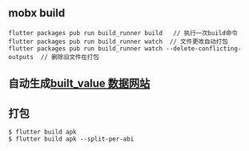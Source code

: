 ## mobx build
```
flutter packages pub run build_runner build   // 执行一次build命令
flutter packages pub run build_runner watch  // 文件更改自动打包
flutter packages pub run build_runner watch --delete-conflicting-outputs  // 删除旧文件在打包
```

## 自动生成[built_value 数据网站](https://januwa.github.io/p5-jsObj-builtValue/index.html)


## 打包
```
$ flutter build apk
$ flutter build apk --split-per-abi
```